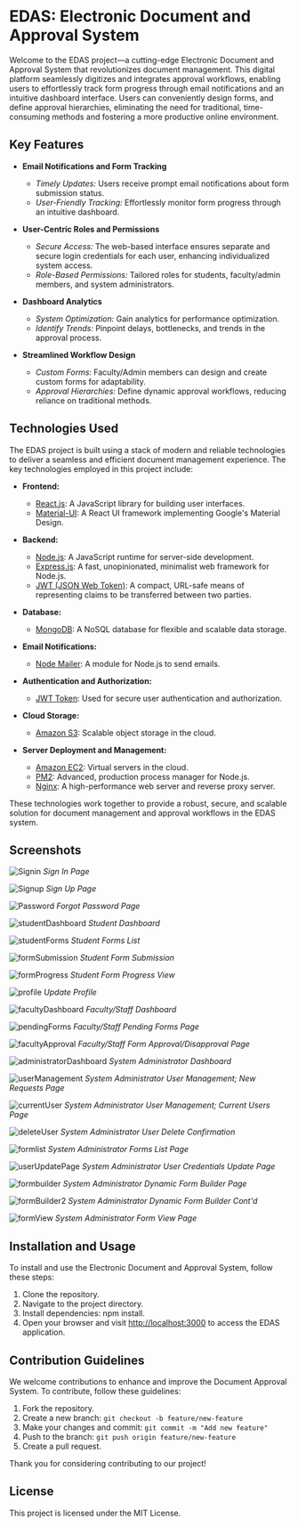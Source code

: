 # EDAS: Electronic Document and Approval System

Welcome to the EDAS project—a cutting-edge Electronic Document and Approval System that revolutionizes document management. This digital platform seamlessly digitizes and integrates approval workflows, enabling users to effortlessly track form progress through email notifications and an intuitive dashboard interface. Users can conveniently design forms, and define approval hierarchies, eliminating the need for traditional, time-consuming methods and fostering a more productive online environment.

## Key Features

- **Email Notifications and Form Tracking**
  - *Timely Updates:* Users receive prompt email notifications about form submission status.
  - *User-Friendly Tracking:* Effortlessly monitor form progress through an intuitive dashboard.

- **User-Centric Roles and Permissions**
  - *Secure Access:* The web-based interface ensures separate and secure login credentials for each user, enhancing individualized system access.
  - *Role-Based Permissions:* Tailored roles for students, faculty/admin members, and system administrators.

- **Dashboard Analytics**
  - *System Optimization:* Gain analytics for performance optimization.
  - *Identify Trends:* Pinpoint delays, bottlenecks, and trends in the approval process.

- **Streamlined Workflow Design**
  - *Custom Forms:* Faculty/Admin members can design and create custom forms for adaptability.
  - *Approval Hierarchies:* Define dynamic approval workflows, reducing reliance on traditional methods.

## Technologies Used

The EDAS project is built using a stack of modern and reliable technologies to deliver a seamless and efficient document management experience. The key technologies employed in this project include:

- **Frontend:**
  - [React.js](https://reactjs.org/): A JavaScript library for building user interfaces.
  - [Material-UI](https://material-ui.com/): A React UI framework implementing Google's Material Design.

- **Backend:**
  - [Node.js](https://nodejs.org/): A JavaScript runtime for server-side development.
  - [Express.js](https://expressjs.com/): A fast, unopinionated, minimalist web framework for Node.js.
  - [JWT (JSON Web Token)](https://jwt.io/): A compact, URL-safe means of representing claims to be transferred between two parties.

- **Database:**
  - [MongoDB](https://www.mongodb.com/): A NoSQL database for flexible and scalable data storage.

- **Email Notifications:**
  - [Node Mailer](https://nodemailer.com/): A module for Node.js to send emails.

- **Authentication and Authorization:**
  - [JWT Token](https://jwt.io/): Used for secure user authentication and authorization.

- **Cloud Storage:**
  - [Amazon S3](https://aws.amazon.com/s3/): Scalable object storage in the cloud.

- **Server Deployment and Management:**
  - [Amazon EC2](https://aws.amazon.com/ec2/): Virtual servers in the cloud.
  - [PM2](https://pm2.keymetrics.io/): Advanced, production process manager for Node.js.
  - [Nginx](https://www.nginx.com/): A high-performance web server and reverse proxy server.

These technologies work together to provide a robust, secure, and scalable solution for document management and approval workflows in the EDAS system.

## Screenshots

![Signin](/screenshots/signin.png)
*Sign In Page*

![Signup](/screenshots/signup.png)
*Sign Up Page*

![Password](/screenshots/password.png)
*Forgot Password Page*

![studentDashboard](/screenshots/student-dashboard.png)
*Student Dashboard*

![studentForms](/screenshots/student-forms.png)
*Student Forms List*

![formSubmission](/screenshots/student-form-submission.png)
*Student Form Submission*

![formProgress](/screenshots/student-form-progress.png)
*Student Form Progress View*

![profile](/screenshots/update-profile.png)
*Update Profile*

![facultyDashboard](/screenshots/faculty-dashboard.png)
*Faculty/Staff Dashboard*

![pendingForms](/screenshots/faculty-pending-forms.png)
*Faculty/Staff Pending Forms Page*

![facultyApproval](/screenshots/faculty-approval:disapproval.png)
*Faculty/Staff Form Approval/Disapproval Page*

![administratorDashboard](/screenshots/administrator-dashboard.png)
*System Administrator Dashboard*

![userManagement](/screenshots/administrator-usermanagement.png)
*System Administrator User Management; New Requests Page*

![currentUser](/screenshots/administrator-currentuser.png)
*System Administrator User Management; Current Users Page*

![deleteUser](/screenshots/user-delete.png)
*System Administrator User Delete Confirmation*

![formlist](/screenshots/administrator-formlist.png)
*System Administrator Forms List Page*

![userUpdatePage](/screenshots/administrator-userupdate.png)
*System Administrator User Credentials Update Page*

![formbuilder](/screenshots/form-builder.png)
*System Administrator Dynamic Form Builder Page*

![formBuilder2](/screenshots/form-builder-2.png)
*System Administrator Dynamic Form Builder Cont'd*

![formView](/screenshots/form-view.png)
*System Administrator Form View Page*

## Installation and Usage

To install and use the Electronic Document and Approval System, follow these steps:

1. Clone the repository.
2. Navigate to the project directory.
3. Install dependencies: npm install.
4. Open your browser and visit [http://localhost:3000](http://localhost:3000) to access the EDAS application.

## Contribution Guidelines

We welcome contributions to enhance and improve the Document Approval System. To contribute, follow these guidelines:

1. Fork the repository.
2. Create a new branch: `git checkout -b feature/new-feature`
3. Make your changes and commit: `git commit -m "Add new feature"`
4. Push to the branch: `git push origin feature/new-feature`
5. Create a pull request.

Thank you for considering contributing to our project!

## License

This project is licensed under the MIT License.
